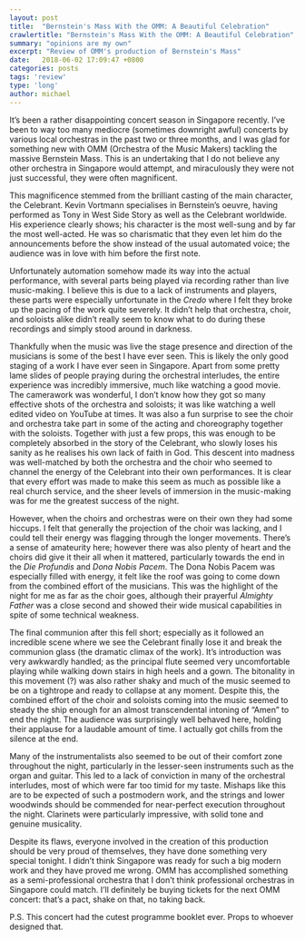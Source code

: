 ```yaml
---
layout: post
title:  "Bernstein's Mass With the OMM: A Beautiful Celebration"
crawlertitle: "Bernstein's Mass With the OMM: A Beautiful Celebration"
summary: "opinions are my own"
excerpt: "Review of OMM's production of Bernstein's Mass"
date:   2018-06-02 17:09:47 +0800
categories: posts
tags: 'review'
type: 'long'
author: michael
---
```

It’s been a rather disappointing concert season in Singapore recently. I’ve been to way too many mediocre (sometimes downright awful) concerts by various local orchestras in the past two or three months, and I was glad for something new with OMM (Orchestra of the Music Makers) tackling the massive Bernstein Mass. This is an undertaking that I do not believe any other orchestra in Singapore would attempt, and miraculously they were not just successful, they were often magnificent.

This magnificence stemmed from the brilliant casting of the main character, the Celebrant. Kevin Vortmann specialises in Bernstein’s oeuvre, having performed as Tony in West Side Story as well as the Celebrant worldwide. His experience clearly shows; his character is the most well-sung and by far the most well-acted. He was so charismatic that they even let him do the announcements before the show instead of the usual automated voice; the audience was in love with him before the first note. 

Unfortunately automation somehow made its way into the actual performance, with several parts being played via recording rather than live music-making. I believe this is due to a lack of instruments and players, these parts were especially unfortunate in the <i>Credo</i> where I felt they broke up the pacing of the work quite severely. It didn’t help that orchestra, choir, and soloists alike didn’t really seem to know what to do during these recordings and simply stood around in darkness.

Thankfully when the music was live the stage presence and direction of the musicians is some of the best I have ever seen. This is likely the only good staging of a work I have ever seen in Singapore. Apart from some pretty lame slides of people praying during the orchestral interludes, the entire experience was incredibly immersive, much like watching a good movie. The camerawork was wonderful, I don’t know how they got so many effective shots of the orchestra and soloists; it was like watching a well edited video on YouTube at times. It was also a fun surprise to see the choir and orchestra take part in some of the acting and choreography together with the soloists. Together with just a few props, this was enough to be completely absorbed in the story of the Celebrant, who slowly loses his sanity as he realises his own lack of faith in God. This descent into madness was well-matched by both the orchestra and the choir who seemed to channel the energy of the Celebrant into their own performances. It is clear that every effort was made to make this seem as much as possible like a real church service, and the sheer levels of immersion in the music-making was for me the greatest success of the night.

However, when the choirs and orchestras were on their own they had some hiccups. I felt that generally the projection of the choir was lacking, and I could tell their energy was flagging through the longer movements. There’s a sense of amateurity here; however there was also plenty of heart and the choirs did give it their all when it mattered, particularly towards the end in the <i>Die Profundis</i> and <i>Dona Nobis Pacem</i>. The Dona Nobis Pacem was especially filled with energy, it felt like the roof was going to come down from the combined effort of the musicians. This was the highlight of the night for me as far as the choir goes, although their prayerful <i>Almighty Father</i> was a close second and showed their wide musical capabilities in spite of some technical weakness.


The final communion after this fell short; especially as it followed an incredible scene where we see the Celebrant finally lose it and break the communion glass (the dramatic climax of the work). It’s introduction was very awkwardly handled; as the principal flute seemed very uncomfortable playing while walking down stairs in high heels and a gown. The bitonality in this movement (?) was also rather shaky and much of the music seemed to be on a tightrope and ready to collapse at any moment. Despite this, the combined effort of the choir and soloists coming into the music seemed to steady the ship enough for an almost transcendental intoning of “Amen” to end the night. The audience was surprisingly well behaved here, holding their applause for a laudable amount of time. I actually got chills from the silence at the end.

Many of the instrumentalists also seemed to be out of their comfort zone throughout the night, particularly in the lesser-seen instruments such as the organ and guitar. This led to a lack of conviction in many of the orchestral interludes, most of which were far too timid for my taste. Mishaps like this are to be expected of such a postmodern work, and the strings and lower woodwinds should be commended for near-perfect execution throughout the night. Clarinets were particularly impressive, with solid tone and genuine musicality.

Despite its flaws, everyone involved in the creation of this production should be very proud of themselves, they have done something very special tonight. I didn’t think Singapore was ready for such a big modern work and they have proved me wrong. OMM has accomplished something as a semi-professional orchestra that I don’t think professional orchestras in Singapore could match. I’ll definitely be buying tickets for the next OMM concert: that’s a pact, shake on that, no taking back.

P.S. This concert had the cutest programme booklet ever. Props to whoever designed that.


